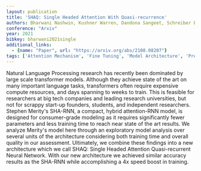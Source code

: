 ```yaml
---
layout: publication
title: 'SHAQ: Single Headed Attention With Quasi-recurrence'
authors: Bharwani Nashwin, Kushner Warren, Dandona Sangeet, Schreiber Ben
conference: "Arxiv"
year: 2021
bibkey: bharwani2021single
additional_links:
  - {name: "Paper", url: "https://arxiv.org/abs/2108.08207"}
tags: ['Attention Mechanism', 'Fine Tuning', 'Model Architecture', 'Pretraining Methods', 'Training Techniques', 'Transformer']
---
```

Natural Language Processing research has recently been dominated by large
scale transformer models. Although they achieve state of the art on many
important language tasks, transformers often require expensive compute
resources, and days spanning to weeks to train. This is feasible for
researchers at big tech companies and leading research universities, but not
for scrappy start-up founders, students, and independent researchers. Stephen
Merity's SHA-RNN, a compact, hybrid attention-RNN model, is designed for
consumer-grade modeling as it requires significantly fewer parameters and less
training time to reach near state of the art results. We analyze Merity's model
here through an exploratory model analysis over several units of the
architecture considering both training time and overall quality in our
assessment. Ultimately, we combine these findings into a new architecture which
we call SHAQ: Single Headed Attention Quasi-recurrent Neural Network. With our
new architecture we achieved similar accuracy results as the SHA-RNN while
accomplishing a 4x speed boost in training.
